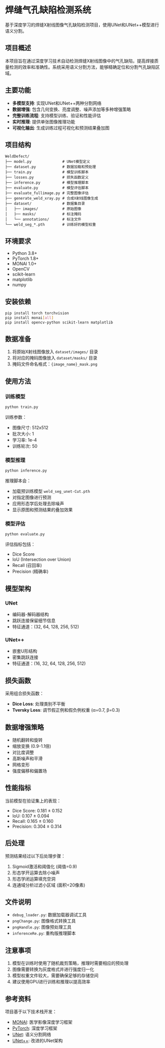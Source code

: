 # 焊缝气孔缺陷检测系统

基于深度学习的焊缝X射线图像气孔缺陷检测项目，使用UNet和UNet++模型进行语义分割。

## 项目概述

本项目旨在通过深度学习技术自动检测焊缝X射线图像中的气孔缺陷，提高焊接质量检测的效率和准确性。系统采用语义分割方法，能够精确定位和分割气孔缺陷区域。

## 主要功能

- **多模型支持**: 实现UNet和UNet++两种分割网络
- **数据增强**: 包含几何变换、亮度调整、噪声添加等多种增强策略
- **完整训练流程**: 支持模型训练、验证和性能评估
- **实时推理**: 提供单张图像推理功能
- **可视化输出**: 生成训练过程可视化和预测结果叠加图

## 项目结构

```
WeldDefect/
├── model.py              # UNet模型定义
├── dataset.py            # 数据加载和预处理
├── train.py              # 模型训练脚本
├── losses.py             # 损失函数定义
├── inference.py          # 模型推理脚本
├── evaluate.py           # 模型评估脚本
├── evaluate_fullimage.py # 完整图像评估
├── generate_weld_xray.py # 合成X射线图像生成
├── dataset/              # 数据集目录
│   ├── images/           # 原始图像
│   ├── masks/            # 标注掩码
│   └── annotations/      # 标注文件
└── weld_seg_*.pth        # 训练好的模型权重
```

## 环境要求

- Python 3.8+
- PyTorch 1.8+
- MONAI 1.0+
- OpenCV
- scikit-learn
- matplotlib
- numpy

## 安装依赖

```bash
pip install torch torchvision
pip install monai[all]
pip install opencv-python scikit-learn matplotlib
```

## 数据准备

1. 将原始X射线图像放入 `dataset/images/` 目录
2. 将对应的掩码图像放入 `dataset/masks/` 目录
3. 掩码文件命名格式：`{image_name}_mask.png`

## 使用方法

### 训练模型

```bash
python train.py
```

训练参数：
- 图像尺寸: 512x512
- 批次大小: 1
- 学习率: 1e-4
- 训练轮次: 50

### 模型推理

```bash
python inference.py
```

推理脚本会：
- 加载预训练模型 `weld_seg_unet-Cut.pth`
- 对指定图像进行预测
- 应用形态学后处理去除噪声
- 显示原图和预测结果的叠加效果

### 模型评估

```bash
python evaluate.py
```

评估指标包括：
- Dice Score
- IoU (Intersection over Union)  
- Recall (召回率)
- Precision (精确率)

## 模型架构

### UNet
- 编码器-解码器结构
- 跳跃连接保留细节信息
- 特征通道：(32, 64, 128, 256, 512)

### UNet++
- 嵌套U形结构
- 密集跳跃连接
- 特征通道：(16, 32, 64, 128, 256, 512)

## 损失函数

采用组合损失函数：
- **Dice Loss**: 处理类别不平衡
- **Tversky Loss**: 调节假正例和假负例权重 (α=0.7, β=0.3)

## 数据增强策略

- 随机翻转和旋转
- 缩放变换 (0.9-1.1倍)
- 对比度调整
- 高斯噪声和平滑
- 网格变形
- 强度偏移和偏置场

## 性能指标

当前模型在验证集上的表现：
- Dice Score: 0.181 ± 0.152
- IoU: 0.107 ± 0.094
- Recall: 0.165 ± 0.160
- Precision: 0.304 ± 0.314

## 后处理

预测结果经过以下后处理步骤：
1. Sigmoid激活和阈值化 (阈值=0.9)
2. 形态学开运算去除小噪声
3. 形态学闭运算填充空洞
4. 连通域分析过滤小区域 (面积<20像素)

## 文件说明

- `debug_loader.py`: 数据加载器调试工具
- `pngChange.py`: 图像格式转换工具
- `pngHandle.py`: 图像预处理工具
- `inferenceRe.py`: 重构版推理脚本

## 注意事项

1. 模型在训练时使用了随机裁剪策略，推理时需要相应的预处理
2. 图像需要转换为灰度格式并进行强度归一化
3. 模型权重文件较大，需要确保足够的存储空间
4. 建议使用GPU进行训练和推理以提高效率

## 参考资料

项目基于以下技术栈开发：
- [MONAI](https://monai.io/): 医学影像深度学习框架
- [PyTorch](https://pytorch.org/): 深度学习框架
- [UNet](https://arxiv.org/abs/1505.04597): 语义分割网络
- [UNet++](https://arxiv.org/abs/1807.10165): 改进的UNet架构